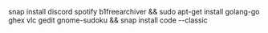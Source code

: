 snap install discord spotify b1freearchiver && sudo apt-get install golang-go ghex vlc gedit gnome-sudoku && snap install code --classic
